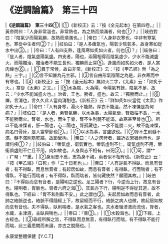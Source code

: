 # 《逆調論篇》　第三十四

|**《逆調論篇》　第三十四①**|
|①《新校正》云：『按《全元起本》在第四卷。』|
|黃帝問曰：『人身非常溫也，非常熱也，為之熱而煩滿者，何也①？』|
|岐伯對曰：『陰氣少而陽氣勝，故熱而煩滿也。』|
|帝曰：『人身非衣寒也，中非有寒氣也，寒從中生者何②？』|
|岐伯曰：『是人多痺氣也，陽氣少陰氣多，故身寒如從水中出③。』|
|帝曰：『人有四支熱，逢風寒如炙如火者，何也④？』|
|岐伯曰：『是人者，陰氣虛陽氣盛。四支者，陽也，兩陽相得而陰氣虛少，少水不能滅盛火，而陽獨治，獨治者不能生長也，獨勝而止耳⑤。逢風而如炙如火者，是人當肉爍也⑥。』|
|①異于常候，故曰非常。《新校正》云：『按《甲乙經》無「為之熱」三字。』|
|②言不知誰為元主邪。|
|③言自由形氣陰陽之為是，非衣寒而中有寒也。|
|④《新校正》云：『按《全元起本》無如火二字，《太素》云：「如炙于火。」當從《太素》之文。』|
|⑤水為陰，火為陽，今陽氣有餘，陰氣不足，故云：『少水不能滅盛火也。』治者，王也。勝者，盛也。故云：『獨勝而止。』|
|⑥爍，言消也，言久久此人當肉消削也。《新校正》云：『詳如炙如火當從《太素》作如炙于火。』|
|帝曰：『人有身寒，湯火不能熱，厚衣不能溫，然不凍慄是為何病？』|
|岐伯曰：『是人者，素腎氣勝，以水為事，太陽氣衰，腎脂枯不長，一水不能勝兩火。腎者，水也，而生于骨，腎不生則髓不能滿，故寒甚至骨也①。所以不能凍慄者，肝一陽也，心二陽也，腎孤藏也，一水不能勝二火，故不能凍慄，病名曰骨痺，是人當攣節也②。』|
|①以水為事，言盛欲也。|
|②腎不生則髓不滿，髓不滿則筋乾縮，故節攣拘。|
|帝曰：『人之肉苛者，雖近衣絮猶尚苛也，是謂何疾①？』|
|岐伯曰：『榮氣虛，衛氣實也。榮氣虛則不仁，衛氣虛則不用，榮衞俱虛則不仁且不用，肉如故也。人身與志不相有，曰死②。』|
|①苛，謂**﹝疒帬﹞**重。|
|②身用志不應，志為身不親，兩者似不相有也。《新校正》云：『按《甲乙經》「曰死」作「三十日死也」。』|
|帝曰：『人有逆氣不得臥，而息有音者；有不得臥，而息無音者；有起居如故，而息有音者；有得臥，行而喘者；有不得臥，不能行而喘者；有不得臥，臥而喘者，皆何藏使然？願聞其故。』|
|岐伯曰：『不得臥而息有音者，是陽明之逆也。足三陽者下行，今逆而上行，故息有音也。陽明者，胃脈也。胃者六府之海①，其氣亦下行，陽明逆不得從其道，故不得臥也。下經曰：「胃不和則臥不安。」此之謂也②。夫起居如故而息有音者，此肺之絡脈逆也，絡脈不得隨經上下，故留經而不行，絡脈之病人也微，故起居如故而息有音也。夫不得臥，臥則喘者，是水氣之客也。夫水者循津液而流也，腎者，水藏，主津液，主臥與喘也。』|
|帝曰：『善③。』|
|①水榖海也。|
|②下經，上古經也。|
|③尋經所解之旨，不得臥而息無音，有得臥行而喘，有不得臥不能行而喘，此三義悉闕而未論，亦古之脫簡也。|


永康堂整體保健【Y.C.T】


